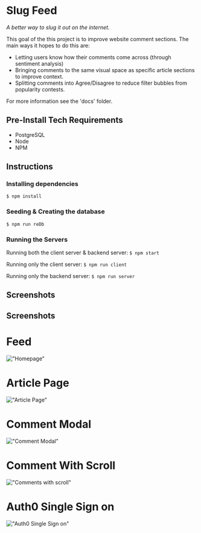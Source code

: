 # Slug Feed
_A better way to slug it out on the internet._

This goal of the this project is to improve website comment sections. The main ways it hopes to do this are:
- Letting users know how their comments come across (through sentiment analysis)
- Bringing comments to the same visual space as specific article sections to improve context.
- Splitting comments into Agree/Disagree to reduce filter bubbles from popularity contests.

For more information see the 'docs' folder.

## Pre-Install Tech Requirements
- PostgreSQL
- Node
- NPM

## Instructions

### Installing dependencies

```$ npm install```

### Seeding & Creating the database

```$ npm run reDb```

### Running the Servers

Running both the client server & backend server:
```$ npm start```

Running only the client server:
```$ npm run client```

Running only the backend server:
```$ npm run server```

## Screenshots

## Screenshots

# Feed
!["Homepage"](https://raw.githubusercontent.com/N-Ehmayer/slug-feed/master/docs/screenshots/feed.png)

# Article Page
!["Article Page"](https://raw.githubusercontent.com/N-Ehmayer/slug-feed/master/docs/screenshots/clean_article.png)
# Comment Modal
!["Comment Modal"](https://raw.githubusercontent.com/N-Ehmayer/slug-feed/master/docs/screenshots/comment_modal.png)
# Comment With Scroll
!["Comments with scroll"](https://raw.githubusercontent.com/N-Ehmayer/slug-feed/master/docs/screenshots/comments_with_scroll.png)
# Auth0 Single Sign on
!["Auth0 Single Sign on"](https://github.com/Spezp/myButler/blob/master/docs/Item%20rating%20information.png)



